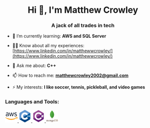 <h1 align="center">Hi 👋, I'm Matthew Crowley</h1>
<h3 align="center">A jack of all trades in tech</h3>

- 🌱 I’m currently learning: **AWS and SQL Server**

- 👨‍💻 Know about all my experiences: [https://www.linkedin.com/in/matthewwcrowley/](https://www.linkedin.com/in/matthewwcrowley/)

- 💬 Ask me about: **C++**

- 📫 How to reach me: **matthewcrowley2002@gmail.com**

- ⚡ My interests: **I like soccer, tennis, pickleball, and video games**

<h3 align="left">Languages and Tools:</h3>
<p align="left"> <a href="https://aws.amazon.com" target="_blank" rel="noreferrer"> <img src="https://raw.githubusercontent.com/devicons/devicon/master/icons/amazonwebservices/amazonwebservices-original-wordmark.svg" alt="aws" width="40" height="40"/> </a> <a href="https://www.w3schools.com/cpp/" target="_blank" rel="noreferrer"> <img src="https://raw.githubusercontent.com/devicons/devicon/master/icons/cplusplus/cplusplus-original.svg" alt="cplusplus" width="40" height="40"/> </a> <a href="https://www.w3schools.com/cs/" target="_blank" rel="noreferrer"> <img src="https://raw.githubusercontent.com/devicons/devicon/master/icons/csharp/csharp-original.svg" alt="csharp" width="40" height="40"/> </a> <a href="https://www.mongodb.com/" target="_blank" rel="noreferrer"> <img src="https://raw.githubusercontent.com/devicons/devicon/master/icons/mongodb/mongodb-original-wordmark.svg" alt="mongodb" width="40" height="40"/> </a> </p>
